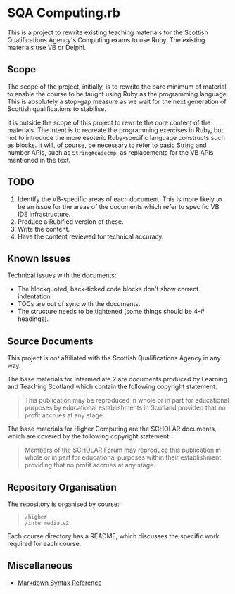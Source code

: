 SQA Computing.rb
================

This is a project to rewrite existing teaching materials for the Scottish Qualifications Agency's Computing exams to use Ruby.  The existing materials use VB or Delphi.

Scope
-----

The scope of the project, initially, is to rewrite the bare minimum of material to enable the course to be taught using Ruby as the programming language.  This is absolutely a stop-gap measure as we wait for the next generation of Scottish qualifications to stabilise.

It is outside the scope of this project to rewrite the core content of the materials. The intent is to recreate the programming exercises in Ruby, but not to introduce the more esoteric Ruby-specific language constructs such as blocks. It will, of course, be necessary to refer to basic String and number APIs, such as `String#casecmp`, as replacements for the VB APIs mentioned in the text.

TODO
----

1. Identify the VB-specific areas of each document.  This is more likely to be an issue for the areas of the documents which refer to specific VB IDE infrastructure.
2. Produce a Rubified version of these.
3. Write the content.
4. Have the content reviewed for technical accuracy.

Known Issues
------------

Technical issues with the documents:

* The blockquoted, back-ticked code blocks don't show correct indentation.
* TOCs are out of sync with the documents.
* The structure needs to be tightened (some things should be 4-# headings).

Source Documents
----------------
This project is _not_ affiliated with the Scottish Qualifications Agency in any way.

The base materials for Intermediate 2 are documents produced by Learning and Teaching Scotland which contain the following copyright statement:

>	This publication may be reproduced in whole or in part for
>	educational purposes by educational establishments in Scotland
>	provided that no profit accrues at any stage. 

The base materials for Higher Computing are the SCHOLAR documents, which are covered by the following copyright statement:

>	Members of the SCHOLAR Forum may reproduce this publication in whole
>	or in part for educational purposes within their establishment
>	providing that no profit accrues at any stage.

Repository Organisation
-----------------------

The repository is organised by course:

>  `/higher`  
>  `/intermediate2`

Each course directory has a README, which discusses the specific work required for each course.

Miscellaneous
-------------

* [Markdown Syntax Reference](http://daringfireball.net/projects/markdown/syntax)